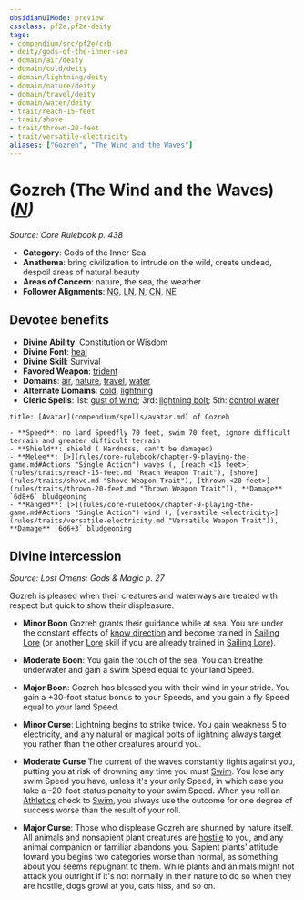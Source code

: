 ```yaml
---
obsidianUIMode: preview
cssclass: pf2e,pf2e-deity
tags:
- compendium/src/pf2e/crb
- deity/gods-of-the-inner-sea
- domain/air/deity
- domain/cold/deity
- domain/lightning/deity
- domain/nature/deity
- domain/travel/deity
- domain/water/deity
- trait/reach-15-feet
- trait/shove
- trait/thrown-20-feet
- trait/versatile-electricity
aliases: ["Gozreh", "The Wind and the Waves"]
---
```

# Gozreh (The Wind and the Waves) *([N](rules/traits/n-b1.md "Neutral Alignment Trait"))*  
*Source: Core Rulebook p. 438*  

- **Category**: Gods of the Inner Sea
- **Anathema**: bring civilization to intrude on the wild, create undead, despoil areas of natural beauty
- **Areas of Concern**: nature, the sea, the weather
- **Follower Alignments**: [NG](rules/traits/ng-b1.md "Neutral Good Alignment Trait"), [LN](rules/traits/ln-b1.md "Lawful Neutral Alignment Trait"), [N](rules/traits/n-b1.md "Neutral Alignment Trait"), [CN](rules/traits/cn-b1.md "Chaotic Neutral Alignment Trait"), [NE](rules/traits/ne-b1.md "Neutral Evil Alignment Trait")

## Devotee benefits

- **Divine Ability**: Constitution or Wisdom
- **Divine Font**: [heal](compendium/spells/heal.md)
- **Divine Skill**: Survival
- **Favored Weapon**: [trident](compendium/equipment/items/trident.md)
- **Domains**: [air](compendium/setting/domains.md#Air), [nature](compendium/setting/domains.md#Nature), [travel](compendium/setting/domains.md#Travel), [water](compendium/setting/domains.md#Water)
- **Alternate Domains**: [cold](compendium/setting/domains.md#Cold), [lightning](compendium/setting/domains.md#Lightning)
- **Cleric Spells**: 1st: [gust of wind](compendium/spells/gust-of-wind.md); 3rd: [lightning bolt](compendium/spells/lightning-bolt.md); 5th: [control water](compendium/spells/control-water.md)

```ad-embed-avatar
title: [Avatar](compendium/spells/avatar.md) of Gozreh

- **Speed**: no land Speedfly 70 feet, swim 70 feet, ignore difficult terrain and greater difficult terrain
- **Shield**: shield ( Hardness, can't be damaged)
- **Melee**: [>](rules/core-rulebook/chapter-9-playing-the-game.md#Actions "Single Action") waves (, [reach <15 feet>](rules/traits/reach-15-feet.md "Reach Weapon Trait"), [shove](rules/traits/shove.md "Shove Weapon Trait"), [thrown <20 feet>](rules/traits/thrown-20-feet.md "Thrown Weapon Trait")), **Damage** `6d8+6` bludgeoning 
- **Ranged**: [>](rules/core-rulebook/chapter-9-playing-the-game.md#Actions "Single Action") wind (, [versatile <electricity>](rules/traits/versatile-electricity.md "Versatile Weapon Trait")), **Damage** `6d6+3` bludgeoning 
```

## Divine intercession
*Source: Lost Omens: Gods & Magic p. 27*

Gozreh is pleased when their creatures and waterways are treated with respect but quick to show their displeasure.

- **Minor Boon** Gozreh grants their guidance while at sea. You are under the constant effects of [know direction](compendium/spells/know-direction.md) and become trained in [Sailing Lore](compendium/skills.md#Lore) (or another [Lore](compendium/skills.md#Lore) skill if you are already trained in [Sailing Lore](compendium/skills.md#Lore)).
- **Moderate Boon**: You gain the touch of the sea. You can breathe underwater and gain a swim Speed equal to your land Speed.
- **Major Boon**: Gozreh has blessed you with their wind in your stride. You gain a +30-foot status bonus to your Speeds, and you gain a fly Speed equal to your land Speed.

- **Minor Curse**: Lightning begins to strike twice. You gain weakness 5 to electricity, and any natural or magical bolts of lightning always target you rather than the other creatures around you.
- **Moderate Curse** The current of the waves constantly fights against you, putting you at risk of drowning any time you must [Swim](rules/actions/swim.md). You lose any swim Speed you have, unless it's your only Speed, in which case you take a –20-foot status penalty to your swim Speed. When you roll an [Athletics](compendium/skills.md#Athletics) check to [Swim](rules/actions/swim.md), you always use the outcome for one degree of success worse than the result of your roll.
- **Major Curse**: Those who displease Gozreh are shunned by nature itself. All animals and nonsapient plant creatures are [hostile](rules/conditions.md#Hostile) to you, and any animal companion or familiar abandons you. Sapient plants' attitude toward you begins two categories worse than normal, as something about you seems repugnant to them. While plants and animals might not attack you outright if it's not normally in their nature to do so when they are hostile, dogs growl at you, cats hiss, and so on.
